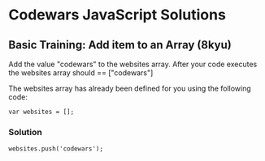 # Codewars JavaScript Solutions

## Basic Training: Add item to an Array (8kyu)

Add the value "codewars" to the websites array.
After your code executes the websites array should == ["codewars"]

The websites array has already been defined for you using the following code:

`var websites = [];`

### Solution

```
websites.push('codewars');
```
